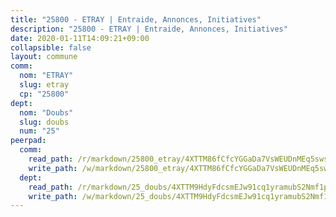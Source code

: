 ```yaml
---
title: "25800 - ETRAY | Entraide, Annonces, Initiatives"
description: "25800 - ETRAY | Entraide, Annonces, Initiatives"
date: 2020-01-11T14:09:21+09:00
collapsible: false
layout: commune
comm:
  nom: "ETRAY"
  slug: etray
  cp: "25800"
dept:
  nom: "Doubs"
  slug: doubs
  num: "25"
peerpad:
  comm:
    read_path: /r/markdown/25800_etray/4XTTM86fCfcYGGaDa7VsWEUDnMEq5swsxFtQnuW45J8pxoFja
    write_path: /w/markdown/25800_etray/4XTTM86fCfcYGGaDa7VsWEUDnMEq5swsxFtQnuW45J8pxoFja-K3TgUZLqjEGftxEZ6rpAQVEA8yqtpXVZ1nPzyZa6pf4XFvRPKk4794PzVfgZ4BfQTEprNaoPxiQE2hcCgHRKdDfCdYkDfR6fZGZkv6RQoaANY84wjj6u2RPn5mLH6ewTTC6Hoq5e
  dept:
    read_path: /r/markdown/25_doubs/4XTTM9HdyFdcsmEJw91cq1yramubS2Nmf1ps2s84xcMxY74Zv
    write_path: /w/markdown/25_doubs/4XTTM9HdyFdcsmEJw91cq1yramubS2Nmf1ps2s84xcMxY74Zv-K3TgURza6A4QY75MscA2g52nUX9tjMQaHW9mgBSgyRKNNp3M6gkaXA9iDDtpbSx22mTSZbQLYS1izbwsznz8e9u5BERCmGKxZ379xV2nAaDe1bGyxrjytc7G1EcbGtknRFYQ1Lxp
---
```


